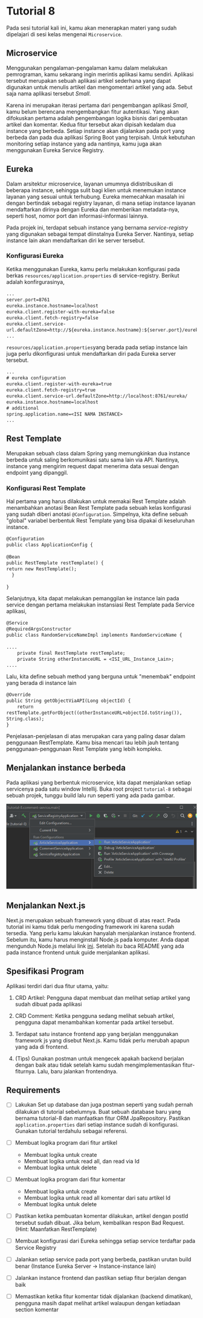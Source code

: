 # Tutorial 8
Pada sesi tutorial kali ini, kamu akan menerapkan materi yang sudah dipelajari di sesi kelas mengenai `Microservice`.

## Microservice

Menggunakan pengalaman-pengalaman kamu dalam melakukan pemrograman, kamu sekarang ingin merintis aplikasi kamu sendiri. Aplikasi tersebut merupakan sebuah aplikasi
artikel sederhana yang dapat digunakan untuk menulis artikel dan mengomentari artikel yang ada. Sebut saja nama aplikasi tersebut _Small_.

Karena ini merupakan iterasi pertama dari pengembangan aplikasi _Small_, kamu belum berencana mengembangkan fitur autentikasi. Yang akan difokuskan pertama adalah pengembangan
logika bisnis dari pembuatan artikel dan komentar. Kedua fitur tersebut akan dipisah kedalam dua instance yang berbeda. Setiap instance akan dijalankan pada port yang berbeda dan
pada dua aplikasi Spring Boot yang terpisah. Untuk kebutuhan monitoring setiap instance yang ada nantinya, kamu juga akan menggunakan Eureka Service Registry.


## Eureka
Dalam arsitektur microservice, layanan umumnya didistribusikan di beberapa instance, sehingga sulit bagi klien untuk menemukan instance layanan yang sesuai untuk terhubung. Eureka memecahkan masalah ini dengan bertindak sebagai registry layanan, di mana setiap instance layanan mendaftarkan dirinya dengan Eureka dan memberikan metadata-nya, seperti host, nomor port dan informasi-informasi lainnya.

Pada projek ini, terdapat sebuah instance yang bernama _service-registry_ yang digunakan sebagai tempat diinstalnya Eureka Server. Nantinya, setiap instance lain akan mendaftarkan diri ke server tersebut.

### Konfigurasi Eureka
Ketika menggunakan Eureka, kamu perlu melakukan konfigurasi pada berkas `resources/application.properties` di service-registry. Berikut adalah konfirgurasinya,
```
...
server.port=8761
eureka.instance.hostname=localhost
eureka.client.register-with-eureka=false
eureka.client.fetch-registry=false
eureka.client.service-url.defaultZone=http://${eureka.instance.hostname}:${server.port}/eureka/
...
```

`resources/application.properties`yang berada pada setiap instance lain juga perlu dikonfigurasi untuk mendaftarkan diri pada Eureka server tersebut.
```
...
# eureka configuration
eureka.client.register-with-eureka=true
eureka.client.fetch-registry=true
eureka.client.service-url.defaultZone=http://localhost:8761/eureka/
eureka.instance.hostname=localhost
# additional
spring.application.name=<ISI NAMA INSTANCE>
...
```


## Rest Template
Merupakan sebuah class dalam Spring yang memungkinkan dua instance berbeda untuk saling berkomunikasi satu sama lain via API. Nantinya, instance
yang mengirim request dapat menerima data sesuai dengan endpoint yang dipanggil.

### Konfigurasi Rest Template
Hal pertama yang harus dilakukan untuk memakai Rest Template adalah menambahkan anotasi Bean Rest Template pada sebuah kelas konfigurasi yang sudah
diberi anotasi `@Configuration`. Simpelnya, kita define sebuah "global" variabel berbentuk Rest Template yang bisa dipakai di keseluruhan instance.

``` 
@Configuration
public class ApplicationConfig {

@Bean
public RestTemplate restTemplate() {
return new RestTemplate();
  }
  
}
```

Selanjutnya, kita dapat melakukan pemanggilan ke instance lain pada service dengan pertama melakukan instansiasi Rest Template pada Service aplikasi,

```
@Service
@RequiredArgsConstructor
public class RandomServiceNameImpl implements RandomServiceName {

....
    private final RestTemplate restTemplate;
    private String otherInstanceURL = <ISI_URL_Instance_Lain>;
....

```

Lalu, kita define sebuah method yang berguna untuk "menembak" endpoint yang berada di instance lain

```
@Override
public String getObjectViaAPI(Long objectId) {
    return restTemplate.getForObject((otherInstanceURL+objectId.toString()), String.class);
}
```

Penjelasan-penjelasan di atas merupakan cara yang paling dasar dalam penggunaan RestTemplate. Kamu bisa mencari tau lebih jauh tentang penggunaan-penggunaan
Rest Template yang lebih kompleks.

## Menjalankan instance berbeda
Pada aplikasi yang berbentuk microservice, kita dapat menjalankan setiap servicenya pada satu window Intellij. Buka root project `tutorial-8` sebagai sebuah projek, tunggu build lalu run seperti yang ada pada gambar.

![image](./images/services.PNG)

## Menjalankan Next.js
Next.js merupakan sebuah framework yang dibuat di atas react. Pada tutorial ini kamu tidak perlu mengoding framework ini karena sudah tersedia. Yang perlu kamu lakukan hanyalah menjalankan instance frontend. Sebelum itu, kamu harus menginstall Node.js pada komputer. Anda dapat mengunduh Node.js melalui link [ini](https://nodejs.org/en). Setelah itu baca README yang ada pada instance frontend untuk guide menjalankan aplikasi. 

## Spesifikasi Program

Aplikasi terdiri dari dua fitur utama, yaitu:

1. CRD Artikel: Pengguna dapat membuat dan melihat setiap artikel yang sudah dibuat pada aplikasi

2. CRD Comment: Ketika pengguna sedang melihat sebuah artikel, pengguna dapat menambahkan komentar pada artikel tersebut.

3. Terdapat satu instance frontend app yang berjalan menggunakan framework js yang disebut Next.js. Kamu tidak perlu merubah apapun yang ada di frontend.

4. (Tips) Gunakan postman untuk mengecek apakah backend berjalan dengan baik atau tidak setelah kamu sudah mengimplementasikan fitur-fiturnya. Lalu, baru jalankan frontendnya. 

## Requirements


- [ ] Lakukan Set up database dan juga postman seperti yang sudah pernah dilakukan di tutorial sebelumnya. Buat sebuah database baru yang bernama tutorial-8 dan manfaatkan fitur ORM JpaRepository. Pastikan `application.properties` dari setiap instance sudah di konfigurasi. Gunakan tutorial terdahulu sebagai referensi.

- [ ] Membuat logika program dari fitur artikel
  - Membuat logika untuk create
  - Membuat logika untuk read all, dan read via Id
  - Membuat logika untuk delete

- [ ] Membuat logika program dari fitur komentar
  - Membuat logika untuk create
  - Membuat logika untuk read all komentar dari satu artikel Id
  - Membuat logika untuk delete

- [ ] Pastikan ketika pembuatan komentar dilakukan, artikel dengan postId tersebut sudah dibuat. Jika belum, kembalikan respon Bad Request. (Hint: Maanfatkan RestTemplate)

- [ ] Membuat konfigurasi dari Eureka sehingga setiap service terdaftar pada Service Registry

- [ ] Jalankan setiap service pada port yang berbeda, pastikan urutan build benar (Instance Eureka Server -> Instance-instance lain)

- [ ] Jalankan instance frontend dan pastikan setiap fitur berjalan dengan baik

- [ ] Memastikan ketika fitur komentar tidak dijalankan (backend dimatikan), pengguna masih dapat melihat artikel walaupun dengan ketiadaan section komentar


